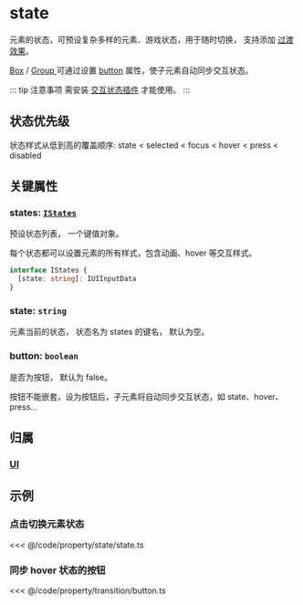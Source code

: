 <script setup>
import Case from '/component/Case.vue'
</script>

# state

元素的状态，可预设复杂多样的元素、游戏状态，用于随时切换， 支持添加 [过渡效果](/reference/property/transition.md)。

[Box](/reference/display/Box.md) / [Group ](/reference/display/Group.md)可通过设置 [button](/reference/property/state/state.md#button-boolean) 属性，使子元素自动同步交互状态。

::: tip 注意事项
需安装 [交互状态插件](/plugin/in/state/index.md) 才能使用。
:::

## 状态优先级

状态样式从低到高的覆盖顺序: state < selected < focus < hover < press < disabled

## 关键属性

### states: [`IStates`](/api/interfaces/IStates.md)

预设状态列表， 一个键值对象。

每个状态都可以设置元素的所有样式，包含动画、hover 等交互样式。

```ts
interface IStates {
  [state: string]: IUIInputData
}
```

### state: `string`

元素当前的状态， 状态名为 states 的键名， 默认为空。

### button: `boolean`

是否为按钮， 默认为 false。

按钮不能嵌套，设为按钮后，子元素将自动同步交互状态，如 state、hover、press...

## 归属

### [UI](/reference/display/UI.md#交互状态)

## 示例

<case name="State" index=0 editor=false></case>

### 点击切换元素状态

<<< @/code/property/state/state.ts

<case name="Transition" editor=false></case>

### 同步 hover 状态的按钮

<<< @/code/property/transition/button.ts
